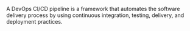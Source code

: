 A DevOps CI/CD pipeline is a framework that automates the software delivery process by using continuous integration, testing, delivery, and deployment practices. 
